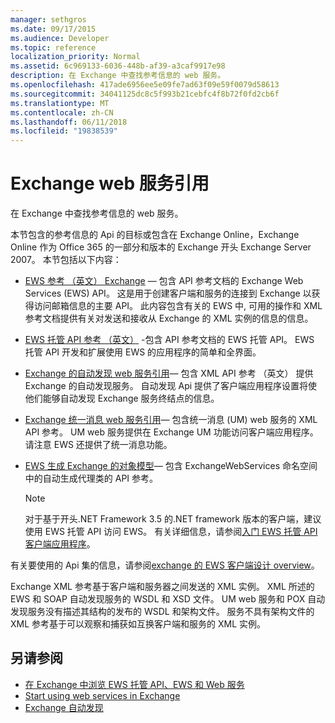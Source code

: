 ```yaml
---
manager: sethgros
ms.date: 09/17/2015
ms.audience: Developer
ms.topic: reference
localization_priority: Normal
ms.assetid: 6c969133-6036-448b-af39-a3caf9917e98
description: 在 Exchange 中查找参考信息的 web 服务。
ms.openlocfilehash: 417ade6956ee5e09fe7ad63f09e59f0079d58613
ms.sourcegitcommit: 34041125dc8c5f993b21cebfc4f8b72f0fd2cb6f
ms.translationtype: MT
ms.contentlocale: zh-CN
ms.lasthandoff: 06/11/2018
ms.locfileid: "19838539"
---
```

# <a name="web-services-reference-for-exchange"></a>Exchange web 服务引用

在 Exchange 中查找参考信息的 web 服务。
  
本节包含的参考信息的 Api 的目标或包含在 Exchange Online，Exchange Online 作为 Office 365 的一部分和版本的 Exchange 开头 Exchange Server 2007。 本节包括以下内容：
  
- [EWS 参考 （英文） Exchange](ews-reference-for-exchange.md) — 包含 API 参考文档的 Exchange Web Services (EWS) API。 这是用于创建客户端和服务的连接到 Exchange 以获得访问邮箱信息的主要 API。 此内容包含有关的 EWS 中, 可用的操作和 XML 参考文档提供有关对发送和接收从 Exchange 的 XML 实例的信息的信息。 
    
- [EWS 托管 API 参考 （英文）](http://msdn.microsoft.com/library/c6ca36f4-a67c-4e3c-aae7-9ead7b704e15%28Office.15%29.aspx) -包含 API 参考文档的 EWS 托管 API。 EWS 托管 API 开发和扩展使用 EWS 的应用程序的简单和全界面。 
    
- [Exchange 的自动发现 web 服务引用](autodiscover-web-service-reference-for-exchange.md)— 包含 XML API 参考 （英文） 提供 Exchange 的自动发现服务。 自动发现 Api 提供了客户端应用程序设置将使他们能够自动发现 Exchange 服务终结点的信息。 
    
- [Exchange 统一消息 web 服务引用](unified-messaging-web-service-reference-for-exchange.md)— 包含统一消息 (UM) web 服务的 XML API 参考。 UM web 服务提供在 Exchange UM 功能访问客户端应用程序。 请注意 EWS 还提供了统一消息功能。 
    
- [EWS 生成 Exchange 的对象模型](http://msdn.microsoft.com/library/67d7d831-9c53-46da-80e4-18f562e71284%28Office.15%29.aspx)— 包含 ExchangeWebServices 命名空间中的自动生成代理类的 API 参考。 
    
    > [!NOTE]
    > 对于基于开头.NET Framework 3.5 的.NET framework 版本的客户端，建议使用 EWS 托管 API 访问 EWS。 有关详细信息，请参阅[入门 EWS 托管 API 客户端应用程序](http://msdn.microsoft.com/library/c2267733-6f4f-49e5-9614-1e4a24c3af1a%28Office.15%29.aspx)。 
  
有关要使用的 Api 集的信息，请参阅[exchange 的 EWS 客户端设计 overview](http://msdn.microsoft.com/library/b26f67aa-7c66-4d7d-98b3-746f26ab37f4%28Office.15%29.aspx)。
  
Exchange XML 参考基于客户端和服务器之间发送的 XML 实例。 XML 所述的 EWS 和 SOAP 自动发现服务的 WSDL 和 XSD 文件。 UM web 服务和 POX 自动发现服务没有描述其结构的发布的 WSDL 和架构文件。 服务不具有架构文件的 XML 参考基于可以观察和捕获如互换客户端和服务的 XML 实例。
  
## <a name="see-also"></a>另请参阅

- [在 Exchange 中浏览 EWS 托管 API、EWS 和 Web 服务](../exchange-web-services/explore-the-ews-managed-api-ews-and-web-services-in-exchange.md)
- [Start using web services in Exchange](../exchange-web-services/start-using-web-services-in-exchange.md)
- [Exchange 自动发现](../exchange-web-services/autodiscover-for-exchange.md)
    

